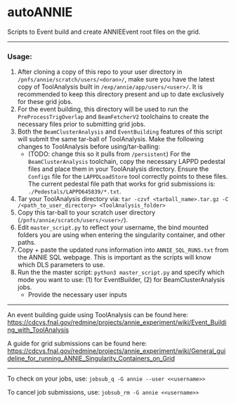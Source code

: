 # autoANNIE

Scripts to Event build and create ANNIEEvent root files on the grid.

-----------------------

### Usage:

1. After cloning a copy of this repo to your user directory in ```/pnfs/annie/scratch/users/<doran>/```, make sure you have the latest copy of ToolAnalysis built in ```/exp/annie/app/users/<user>/```. It is recommended to keep this directory present and up to date exclusively for these grid jobs.
2. For the event building, this directory will be used to run the ```PreProcessTrigOverlap``` and ```BeamFetcherV2``` toolchains to create the necessary files prior to submitting grid jobs.
3. Both the ```BeamClusterAnalysis``` and ```EventBuilding``` features of this script will submit the same tar-ball of ToolAnalysis. Make the following changes to ToolAnalysis before using/tar-balling:
   - (TODO: change this so it pulls from ```/persistent```) For the `BeamClusterAnalysis` toolchain, copy the necessary LAPPD pedestal files and place them in your ToolAnalysis directory. Ensure the ```Configs``` file for the ```LAPPDLoadStore``` tool correctly points to these files. The current pedestal file path that works for grid submissions is: ```./Pedestals/LAPPD645839/*.txt```.
4. Tar your ToolAnalysis directory via: ```tar -czvf <tarball_name>.tar.gz -C /<path_to_user_directory> <ToolAnalysis_folder>```
5. Copy this tar-ball to your scratch user directory (```/pnfs/annie/scratch/users/<user>/```).
6. Edit ```master_script.py``` to reflect your username, the bind mounted folders you are using when entering the singularity container, and other paths.
7. Copy + paste the updated runs information into `ANNIE_SQL_RUNS.txt` from the ANNIE SQL webpage. This is important as the scripts will know which DLS parameters to use. 
8. Run the the master script: ```python3 master_script.py``` and specify which mode you want to use: (1) for EventBuilder, (2) for BeamClusterAnalysis jobs.
   - Provide the necessary user inputs

-----------------------

An event building guide using ToolAnalysis can be found here: https://cdcvs.fnal.gov/redmine/projects/annie_experiment/wiki/Event_Building_with_ToolAnalysis

A guide for grid submissions can be found here: https://cdcvs.fnal.gov/redmine/projects/annie_experiment/wiki/General_guideline_for_running_ANNIE_Singularity_Containers_on_Grid

-----------------------

To check on your jobs, use: ```jobsub_q -G annie --user <<username>>```

To cancel job submissions, use: ```jobsub_rm -G annie <<username>>```
